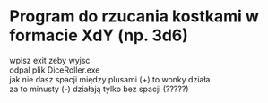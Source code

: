 # Program do rzucania kostkami w formacie XdY (np. 3d6)
wpisz exit zeby wyjsc <br />
odpal plik DiceRoller.exe <br />
jak nie dasz spacji między plusami (+) to wonky działa <br />
za to minusty (-) działają tylko bez spacji (?????)

